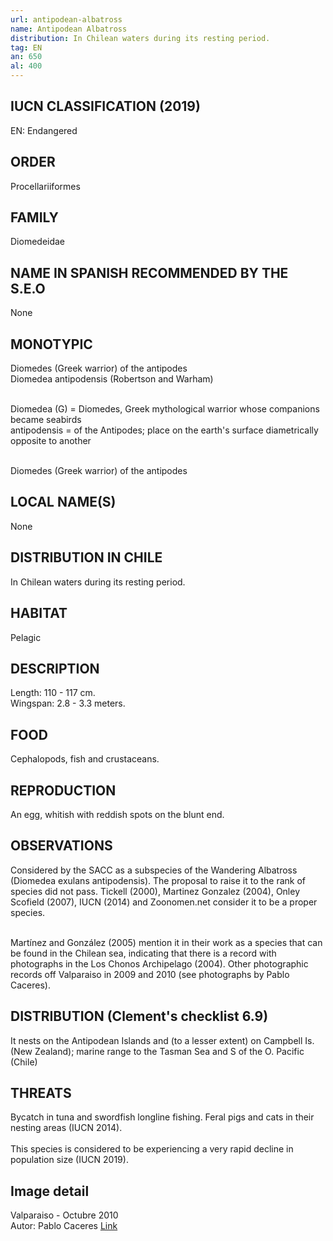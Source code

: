 ```yaml
---
url: antipodean-albatross
name: Antipodean Albatross
distribution: In Chilean waters during its resting period.
tag: EN
an: 650
al: 400
---
```


## IUCN CLASSIFICATION (2019)

EN: Endangered

## ORDER

Procellariiformes

## FAMILY

Diomedeidae

## NAME IN SPANISH RECOMMENDED BY THE S.E.O

None

## MONOTYPIC

Diomedes (Greek warrior) of the antipodes<br>
Diomedea antipodensis (Robertson and Warham)<br><br>

Diomedea (G) = Diomedes, Greek mythological warrior whose companions became seabirds<br>
antipodensis = of the Antipodes; place on the earth's surface diametrically opposite to another<br><br>

Diomedes (Greek warrior) of the antipodes

## LOCAL NAME(S)

None

## DISTRIBUTION IN CHILE

In Chilean waters during its resting period.

## HABITAT

Pelagic

## DESCRIPTION

Length: 110 - 117 cm.<br>
Wingspan: 2.8 - 3.3 meters.

## FOOD

Cephalopods, fish and crustaceans.

## REPRODUCTION

An egg, whitish with reddish spots on the blunt end.

## OBSERVATIONS

Considered by the SACC as a subspecies of the Wandering Albatross (Diomedea exulans antipodensis). The proposal to raise it to the rank of species did not pass. Tickell (2000), Martinez Gonzalez (2004), Onley Scofield (2007), IUCN (2014) and Zoonomen.net consider it to be a proper species.<br><br>

Martínez and González (2005) mention it in their work as a species that can be found in the Chilean sea, indicating that there is a record with photographs in the Los Chonos Archipelago (2004). Other photographic records off Valparaiso in 2009 and 2010 (see photographs by Pablo Caceres).

## DISTRIBUTION (Clement's checklist 6.9)

It nests on the Antipodean Islands and (to a lesser extent) on Campbell Is. (New Zealand); marine range to the Tasman Sea and S of the O. Pacific (Chile)

## THREATS

Bycatch in tuna and swordfish longline fishing. Feral pigs and cats in their nesting areas (IUCN 2014).<br><br>
This species is considered to be experiencing a very rapid decline in population size (IUCN 2019).

## Image detail

Valparaiso - Octubre 2010 <br>
Autor: Pablo Caceres [Link](http://www.flickr.com/photos/pablocaceres/)
